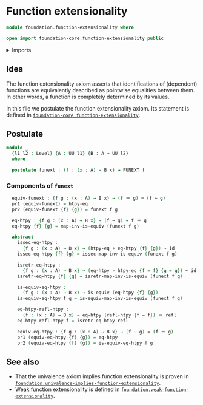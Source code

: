 # Function extensionality

```agda
module foundation.function-extensionality where

open import foundation-core.function-extensionality public
```

<details><summary>Imports</summary>

```agda
open import foundation.dependent-pair-types
open import foundation-core.equivalences
open import foundation-core.functions
open import foundation-core.homotopies
open import foundation-core.identity-types
open import foundation-core.universe-levels
```

</details>

## Idea

The function extensionality axiom asserts that identifications of (dependent)
functions are equivalently described as pointwise equalities between them. In
other words, a function is completely determined by its values.

In this file we postulate the function extensionality axiom. Its statement is
defined in
[`foundation-core.function-extensionality`](foundation-core.function-extensionality.md).

## Postulate

```agda
module _
  {l1 l2 : Level} {A : UU l1} {B : A → UU l2}
  where

  postulate funext : (f : (x : A) → B x) → FUNEXT f
```

### Components of `funext`

```agda
  equiv-funext : {f g : (x : A) → B x} → (f ＝ g) ≃ (f ~ g)
  pr1 (equiv-funext) = htpy-eq
  pr2 (equiv-funext {f} {g}) = funext f g

  eq-htpy : {f g : (x : A) → B x} → (f ~ g) → f ＝ g
  eq-htpy {f} {g} = map-inv-is-equiv (funext f g)

  abstract
    issec-eq-htpy :
      {f g : (x : A) → B x} → (htpy-eq ∘ eq-htpy {f} {g}) ~ id
    issec-eq-htpy {f} {g} = issec-map-inv-is-equiv (funext f g)

    isretr-eq-htpy :
      {f g : (x : A) → B x} → (eq-htpy ∘ htpy-eq {f = f} {g = g}) ~ id
    isretr-eq-htpy {f} {g} = isretr-map-inv-is-equiv (funext f g)

    is-equiv-eq-htpy :
      (f g : (x : A) → B x) → is-equiv (eq-htpy {f} {g})
    is-equiv-eq-htpy f g = is-equiv-map-inv-is-equiv (funext f g)

    eq-htpy-refl-htpy :
      (f : (x : A) → B x) → eq-htpy (refl-htpy {f = f}) ＝ refl
    eq-htpy-refl-htpy f = isretr-eq-htpy refl

    equiv-eq-htpy : {f g : (x : A) → B x} → (f ~ g) ≃ (f ＝ g)
    pr1 (equiv-eq-htpy {f} {g}) = eq-htpy
    pr2 (equiv-eq-htpy {f} {g}) = is-equiv-eq-htpy f g
```

## See also

- That the univalence axiom implies function extensionality is proven in
  [`foundation.univalence-implies-function-extensionality`](foundation.univalence-implies-function-extensionality.md).
- Weak function extensionality is defined in
  [`foundation.weak-function-extensionality`](foundation.weak-function-extensionality.md).
